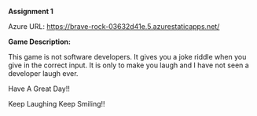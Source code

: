 **Assignment 1**

Azure URL:  https://brave-rock-03632d41e.5.azurestaticapps.net/

**Game Description:**

This game is not software developers. It gives you a joke riddle when you give in the correct input. It is only to make you laugh and I have not seen a developer laugh ever. 

Have A Great Day!! 

Keep Laughing Keep Smiling!!
